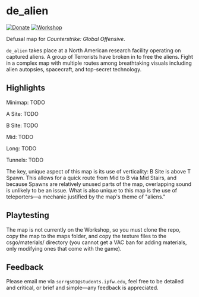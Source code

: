# de_alien

[![Donate](https://img.shields.io/badge/Donate-PayPal-green.svg)](https://paypal.me/GageSorrell/1) [![Workshop](https://img.shields.io/badge/Workshop-Not%20Yet%20uploaded-red.svg)](https://github.com/GageSorrell/de_alien/)

Defusal map for *Counterstrike: Global Offensive*.

`de_alien` takes place at a North American research facility operating on captured aliens.  A group of Terrorists have broken in to free the aliens.  Fight in a complex map with multiple routes among breathtaking visuals including alien autopsies, spacecraft, and top-secret technology.

## Highlights

Minimap:
TODO

A Site:
TODO

B Site:
TODO

Mid:
TODO

Long:
TODO

Tunnels:
TODO

The key, unique aspect of this map is its use of verticality: B Site is above T Spawn.  This allows for a quick route from Mid to B via Mid Stairs, and because Spawns are relatively unused parts of the map, overlapping sound is unlikely to be an issue.  What is also unique to this map is the use of teleporters—a mechanic justified by the map's theme of "aliens."

## Playtesting

The map is not currently on the Workshop, so you must clone the repo, copy the map to the maps folder, and copy the texture files to the csgo/materials/ directory (you cannot get a VAC ban for adding materials, only modifying ones that come with the game).

## Feedback

Please email me via `sorrgs01@students.ipfw.edu`, feel free to be detailed and critical, or brief and simple—any feedback is appreciated.
